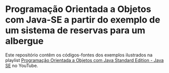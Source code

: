 # Programação Orientada a Objetos com Java-SE a partir do exemplo de um sistema de reservas para um albergue

Este repositório contêm os códigos-fontes dos exemplos ilustrados na playlist <a href="https://www.youtube.com/playlist?list=PLZuYFm90gG3yAxVUJkVnyzXxl3QqI51Nu" target="_blank"> Programação Orientada a Objetos com Java Standard Edition - Java SE</a> no YouTube.

